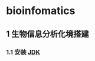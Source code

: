 # bioinfomatics
## 1 生物信息分析化境搭建
### 1.1 安装 [JDK](https://www.oracle.com/technetwork/java/javase/downloads/jdk11-downloads-5066655.html)
